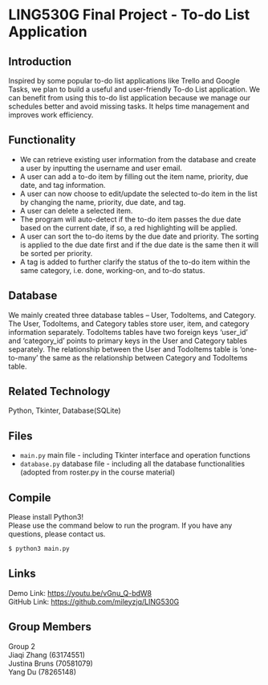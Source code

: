 # LING530G Final Project - To-do List Application

## Introduction
Inspired by some popular to-do list applications like Trello and Google Tasks, we plan to build a useful and user-friendly To-do List application. We can benefit from using this to-do list application because we manage our schedules better and avoid missing tasks. It helps time management and improves work efficiency.

## Functionality
- We can retrieve existing user information from the database and create a user by inputting the username and user email.
- A user can add a to-do item by filling out the item name, priority, due date, and tag information.
- A user can now choose to edit/update the selected to-do item in the list by changing the name, priority, due date, and tag.
- A user can delete a selected item.
- The program will auto-detect if the to-do item passes the due date based on the current date, if so, a red highlighting will be applied.
- A user can sort the to-do items by the due date and priority. The sorting is applied to the due date first and if the due date is the same then it will be sorted per priority.
- A tag is added to further clarify the status of the to-do item within the same category, i.e. done, working-on, and to-do status.

## Database
We mainly created three database tables – User, TodoItems, and Category. The User, TodoItems, and Category tables store user, item, and category information separately. TodoItems tables have two foreign keys ‘user_id’ and ‘category_id’ points to primary keys in the User and Category tables separately. The relationship between the User and TodoItems table is ‘one-to-many’ the same as the relationship between Category and TodoItems table. 

## Related Technology
Python, Tkinter, Database(SQLite)

## Files
- <code>main.py</code> main file - including Tkinter interface and operation functions
- <code>database.py</code> database file - including all the database functionalities 
(adopted from roster.py in the course material)

## Compile
Please install Python3! <br/>
Please use the command below to run the program. If you have any questions, please contact us.
```bash
$ python3 main.py
```

## Links
Demo Link: https://youtu.be/vGnu_Q-bdW8 <br/>
GitHub Link: https://github.com/mileyzjq/LING530G <br/>

## Group Members
Group 2 <br/>
Jiaqi Zhang (63174551) <br/>
Justina Bruns (70581079)  <br/>
Yang Du (78265148)  <br/>

